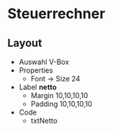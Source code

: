 # Steuerrechner


## Layout
+ Auswahl V-Box
+ Properties
    + Font -> Size 24
+ Label **netto**
    + Margin 10,10,10,10
    + Padding 10,10,10,10
+ Code
    + txtNetto